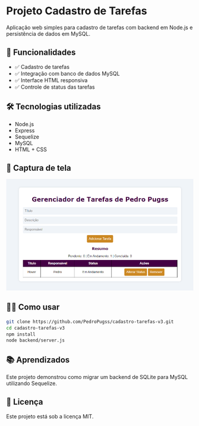 # Projeto Cadastro de Tarefas

Aplicação web simples para cadastro de tarefas com backend em Node.js e persistência de dados em MySQL.

## 🚀 Funcionalidades

- ✅ Cadastro de tarefas
- ✅ Integração com banco de dados MySQL
- ✅ Interface HTML responsiva
- ✅ Controle de status das tarefas

## 🛠️ Tecnologias utilizadas

- Node.js
- Express
- Sequelize
- MySQL
- HTML + CSS

## 📸 Captura de tela

![tela](./screenshot.png)

## 🧑‍💻 Como usar

```bash
git clone https://github.com/PedroPugss/cadastro-tarefas-v3.git
cd cadastro-tarefas-v3
npm install
node backend/server.js
```

## 📚 Aprendizados

Este projeto demonstrou como migrar um backend de SQLite para MySQL utilizando Sequelize.

## 📄 Licença

Este projeto está sob a licença MIT.

